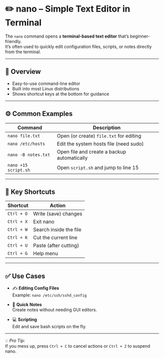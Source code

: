# ✏️ nano – Simple Text Editor in Terminal  

The `nano` command opens a **terminal-based text editor** that’s beginner-friendly.  
It’s often used to quickly edit configuration files, scripts, or notes directly from the terminal.  

---

## 📌 Overview  

- Easy-to-use command-line editor  
- Built into most Linux distributions  
- Shows shortcut keys at the bottom for guidance  

---

## ⚙️ Common Examples  

| Command                | Description                                |
|------------------------|--------------------------------------------|
| `nano file.txt`        | Open (or create) `file.txt` for editing    |
| `nano /etc/hosts`      | Edit the system hosts file (need sudo)     |
| `nano -B notes.txt`    | Open file and create a backup automatically|
| `nano +15 script.sh`   | Open `script.sh` and jump to line 15       |

---

## 🧠 Key Shortcuts  

| Shortcut      | Action                                |
|---------------|----------------------------------------|
| `Ctrl + O`    | Write (save) changes                   |
| `Ctrl + X`    | Exit nano                              |
| `Ctrl + W`    | Search inside the file                 |
| `Ctrl + K`    | Cut the current line                   |
| `Ctrl + U`    | Paste (after cutting)                  |
| `Ctrl + G`    | Help menu                              |

---

## ✅ Use Cases  

- ✍️ **Editing Config Files**  
  Example: `nano /etc/ssh/sshd_config`  

- 📝 **Quick Notes**  
  Create notes without needing GUI editors.  

- 💻 **Scripting**  
  Edit and save bash scripts on the fly.  

---

💡 *Pro Tip:*  
If you mess up, press `Ctrl + C` to cancel actions or `Ctrl + Z` to suspend nano.  
